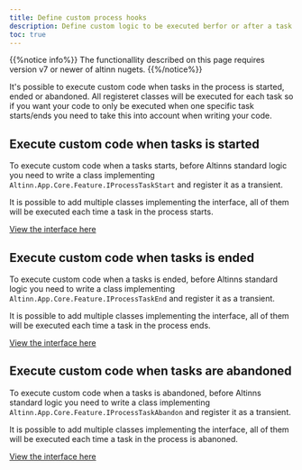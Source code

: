 ```yaml
---
title: Define custom process hooks
description: Define custom logic to be executed berfor or after a task is started/ended
toc: true
---
```


{{%notice info%}}
The functionallity described on this page requires version v7 or newer of altinn nugets.
{{%/notice%}}

It's possible to execute custom code when tasks in the process is started, ended or abandoned.
All registeret classes will be executed for each task so if you want your code to only be executed when one specific task starts/ends you need to take this into account when writing your code.

## Execute custom code when tasks is started

To execute custom code when a tasks starts, before Altinns standard logic you need to write a class implementing `Altinn.App.Core.Feature.IProcessTaskStart` and register it as a transient.

It is possible to add multiple classes implementing the interface, all of them will be executed each time a task in the process starts.

[View the interface here](https://github.com/Altinn/app-lib-dotnet/blob/main/src/Altinn.App.Core/Features/IProcessTaskStart.cs)

## Execute custom code when tasks is ended

To execute custom code when a tasks is ended, before Altinns standard logic you need to write a class implementing `Altinn.App.Core.Feature.IProcessTaskEnd` and register it as a transient.

It is possible to add multiple classes implementing the interface, all of them will be executed each time a task in the process ends.

[View the interface here](https://github.com/Altinn/app-lib-dotnet/blob/main/src/Altinn.App.Core/Features/IProcessTaskEnd.cs)

## Execute custom code when tasks are abandoned

To execute custom code when a tasks is abandoned, before Altinns standard logic you need to write a class implementing `Altinn.App.Core.Feature.IProcessTaskAbandon` and register it as a transient.

It is possible to add multiple classes implementing the interface, all of them will be executed each time a task in the process is abanoned.

[View the interface here](https://github.com/Altinn/app-lib-dotnet/blob/main/src/Altinn.App.Core/Features/IProcessTaskAbandon.cs)
